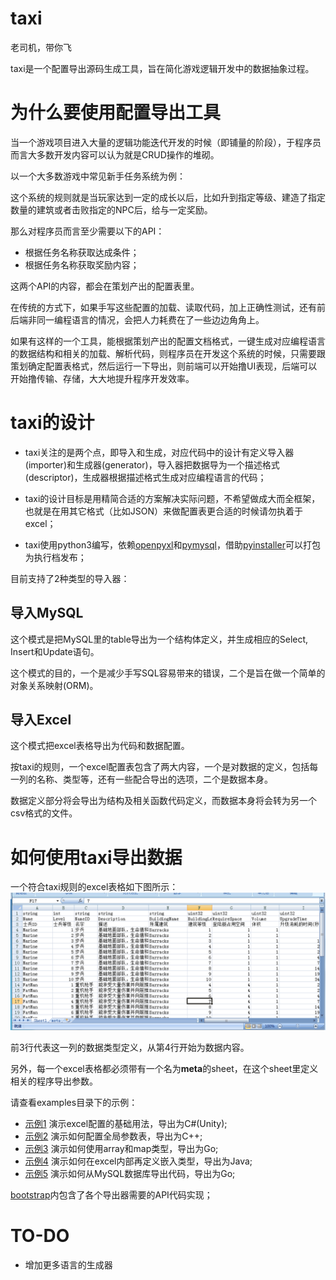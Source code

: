 # taxi

老司机，带你飞

taxi是一个配置导出源码生成工具，旨在简化游戏逻辑开发中的数据抽象过程。


# 为什么要使用配置导出工具

当一个游戏项目进入大量的逻辑功能迭代开发的时候（即铺量的阶段），于程序员而言大多数开发内容可以认为就是CRUD操作的堆砌。

以一个大多数游戏中常见新手任务系统为例：

这个系统的规则就是当玩家达到一定的成长以后，比如升到指定等级、建造了指定数量的建筑或者击败指定的NPC后，给与一定奖励。

那么对程序员而言至少需要以下的API：
* 根据任务名称获取达成条件；
* 根据任务名称获取奖励内容；

这两个API的内容，都会在策划产出的配置表里。

在传统的方式下，如果手写这些配置的加载、读取代码，加上正确性测试，还有前后端非同一编程语言的情况，会把人力耗费在了一些边边角角上。

如果有这样的一个工具，能根据策划产出的配置文档格式，一键生成对应编程语言的数据结构和相关的加载、解析代码，则程序员在开发这个系统的时候，只需要跟策划确定配置表格式，然后运行一下导出，则前端可以开始撸UI表现，后端可以开始撸传输、存储，大大地提升程序开发效率。


# taxi的设计

* taxi关注的是两个点，即导入和生成，对应代码中的设计有定义导入器(importer)和生成器(generator)，导入器把数据导为一个描述格式(descriptor)，生成器根据描述格式生成对应编程语言的代码；

* taxi的设计目标是用精简合适的方案解决实际问题，不希望做成大而全框架，也就是在用其它格式（比如JSON）来做配置表更合适的时候请勿执着于excel；

* taxi使用python3编写，依赖[openpyxl](https://openpyxl.readthedocs.io/)和[pymysql](https://github.com/PyMySQL/PyMySQL)，借助[pyinstaller](http://www.pyinstaller.org/)可以打包为执行档发布；


目前支持了2种类型的导入器：

## 导入MySQL
这个模式是把MySQL里的table导出为一个结构体定义，并生成相应的Select, Insert和Update语句。

这个模式的目的，一个是减少手写SQL容易带来的错误，二个是旨在做一个简单的对象关系映射(ORM)。

## 导入Excel
这个模式把excel表格导出为代码和数据配置。

按taxi的规则，一个excel配置表包含了两大内容，一个是对数据的定义，包括每一列的名称、类型等，还有一些配合导出的选项，二个是数据本身。

数据定义部分将会导出为结构及相关函数代码定义，而数据本身将会转为另一个csv格式的文件。


# 如何使用taxi导出数据

一个符合taxi规则的excel表格如下图所示：
![example](doc/img1.png)

前3行代表这一列的数据类型定义，从第4行开始为数据内容。

另外，每一个excel表格都必须带有一个名为**meta**的sheet，在这个sheet里定义相关的程序导出参数。

请查看examples目录下的示例：

* [示例1](examples/basic) 演示excel配置的基础用法，导出为C#(Unity);
* [示例2](examples/global-var) 演示如何配置全局参数表，导出为C++;
* [示例3](examples/array-map) 演示如何使用array和map类型，导出为Go;
* [示例4](examples/inner-class) 演示如何在excel内部再定义嵌入类型，导出为Java;
* [示例5](examples/sql) 演示如何从MySQL数据库导出代码，导出为Go;


[bootstrap](bootstrap)内包含了各个导出器需要的API代码实现；

# TO-DO

* 增加更多语言的生成器

